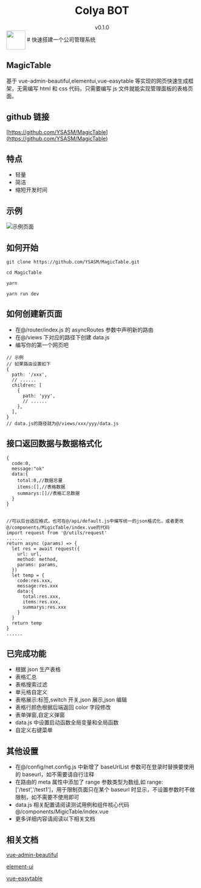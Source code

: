 <h1 align="center"> Colya BOT </h1>
<div align="center">v0.1.0</div>
<img align="center" src="https://avatars.githubusercontent.com/u/80308986?v=4" style="width:50px;height:50px;"/>
# 快速搭建一个公司管理系统

## MagicTable

基于 vue-admin-beautiful,elementui,vue-easytable 等实现的网页快速生成框架，无需编写 html 和 css 代码，只需要编写 js 文件就能实现管理面板的表格页面。

## github 链接

[https://github.com/YSASM/MagicTable](https://github.com/YSASM/MagicTable)

## 特点

- 轻量
- 简洁
- 缩短开发时间

## 示例

![示例页面](https://img-blog.csdnimg.cn/0303d325711044129934b89d27acada1.png#pic_center)

## 如何开始

```
git clone https://github.com/YSASM/MagicTable.git

cd MagicTable

yarn

yarn run dev
```

## 如何创建新页面

- 在@/router/index.js 的 asyncRoutes 参数中声明新的路由
- 在@/views 下对应的路径下创建 data.js
- 编写你的第一个网页吧

```
// 示例
// 如果路由设置如下
{
  path: '/xxx',
  // ......
  children: [
    {
      path: 'yyy',
      // ......
    },
  ],
}
// data.js的路径就为@/views/xxx/yyy/data.js
```

## 接口返回数据与数据格式化

```
{
  code:0,
  message:"ok"
  data:{
    total:0,//数据总量
    items:[],//表格数据
    summarys:[]//表格汇总数据
  }
}


//可以后台适应格式，也可在@/api/default.js中编写统一的json格式化，或者更改@/components/MigicTable/index.vue的代码
import request from '@/utils/request'
......
return async (params) => {
  let res = await request({
    url: url,
    method: method,
    params: params,
  })
  let temp = {
    code:res.xxx,
    message:res.xxx
    data:{
      total:res.xxx,
      items:res.xxx,
      summarys:res.xxx
    }
  }
  return temp
}
......
```

## 已完成功能

- 根据 json 生产表格
- 表格汇总
- 表格搜索过滤
- 单元格自定义
- 表格展示:标签,switch 开关,json 展示,json 编辑
- 表格行颜色根据后端返回 color 字段修改
- 表单弹窗,自定义弹窗
- data.js 中设置启动函数全局变量和全局函数
- 自定义右键菜单

## 其他设置

- 在@/config/net.config.js 中新增了 baseUrlList 参数可在登录时替换要使用的 baseurl，如不需要请自行注释
- 在路由的 meta 属性中添加了 range 参数类型为数组,如 range: ['/test','/test1']，用于限制页面只在某个 baseurl 时显示，不设置参数时不做限制，如不需要不使用即可
- data.js 相关配置请阅读测试用例和组件核心代码@/components/MigicTable/index.vue
- 更多详细内容请阅读以下相关文档

## 相关文档

[vue-admin-beautiful](https://github.com/chuzhixin/vue-admin-better)

[element-ui](https://element.eleme.cn/#/zh-CN)

[vue-easytable](https://happy-coding-clans.github.io/vue-easytable/#/zh/doc/intro)
